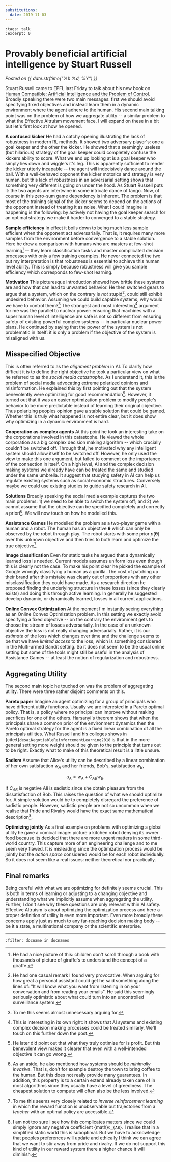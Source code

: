```yaml
---
substitutions:
  date: 2019-11-03
---
```

```{post} 2019-11-03
:tags: talk
:excerpt: 0
```

# Provably beneficial artificial intelligence by Stuart Russell
_Posted on {{ date.strftime("%b %d, %Y") }}_


Stuart Russell came to EPFL last Friday to talk about his new book on [Human Compatible: Artificial Intelligence and the Problem of Control][book].
Broadly speaking there were two main messages: first we should avoid specifying fixed objectives and instead learn them in a dynamic environment where the agent adhere to the human.
His second main talking point was on the problem of how we aggregate utility -- a similar problem to what the Effective Altruism movement face.
I will expand on these in a bit but let's first look at how he opened. 

**A confused kicker**
He had a catchy opening illustrating the lack of robustness in modern RL methods.
It showed two adversary player's: one a goal keeper and the other the kicker.
He showed that a seemingly useless (but hilarious) strategy of the goal keeper could completely confuse the kickers ability to score.
What we end up looking at is a goal keeper who simply lies down and wiggle's it's leg.
This is apparently sufficient to render the kicker utterly incapable -- the agent will indecisively dance around the ball.
With a well-behaved opponent the kicker motorics and strategy is very human, but this lack of robustness in an adversarial setting shows that something very different is going on under the hood.
As Stuart Russell puts it: the two agents are intertwine in some intricate dance of tango.
Now, of course in this zero-sum game dependency is inherent.
The problem is that most of the training signal of the kicker seems to depend on the actions of the opponent instead of treating it as noise.
What I could imagine is happening is the following: by actively not having the goal keeper search for an optimal strategy we make it harder to converged to a stable strategy.

**Sample efficiency**
In effect it boils down to being much less sample efficient when the opponent act adversarially. 
That is, it requires many more samples from the environment before convergence to a stable solution.
Here he drew a comparison with humans who are masters at few-shot learning[^giraffe] -- they learn classification tasks and master complicated decision processes with only a few training examples.
He never connected the two but my interpretation is that robustness is essential to achieve this human level ability.
This is simply because robustness will give you sample efficiency which corresponds to few-shot learning.

[^giraffe]: He had a nice picture of this: children don't scroll through a book with thousands of picture of giraffe's to understand the concept of a giraffe. 


**Motivation**
This picturesque introduction showed how brittle these systems are and how that can lead to unwanted behavior.
He then switched gears to argue that a system, which on the contrary is _not_ stupid[^power], could still exhibit undesired behavior.
Assuming we could build capable systems, why would we have to control them?[^argument]
The strongest and most interesting[^complex] argument for me was the parallel to nuclear power: ensuring that machines with a super human level of intelligence are safe is not so different from ensuring safety of existing powerful complex systems -- in particular nuclear power plans.
He continued by saying that the power of the system is not problematic in itself: it is only a problem if the objective of the system is misaligned with us.

[^power]: He had one casual remark I found very provocative.
  When arguing for how great a personal assistant could get he said something along the lines of:
  "It will know what you want from listening in on your conversation and from reading your emails".
  He said this seemingly seriously optimistic about what could turn into an uncontrolled surveillance system.
[^argument]: To me this seems almost unnecessary arguing for.
[^complex]: This is interesting in its own right: 
  it shows that AI systems and existing complex decision making processes could be treated similarly. 
  We'll touch on this further down the post.

## Misspecified Objective

This is often referred to as the _alignment problem_ in AI.
To clarify how difficult it is to define the right objective he took a particular view on what he referred to as _the social media catastrophe_.
As I understand it, this is the problem of social media advocating extreme polarized opinions and misinformation.
He explained this by first pointing out that the system benevolently were optimizing for good recommendation[^money].
However, it turned out that it was an easier optimization problem to modify people's behavior to be more predictable instead of learning their original objective.
Thus polarizing peoples opinion gave a stable solution that could be gamed.
Whether this is truly what happened is not entire clear, but it does show why optimizing in a dynamic environment is hard.

[^money]: He later did point out that what they truly optimize for is profit.
  But this benevolent view makes it clearer that even with a well-intended objective it can go wrong.

**Cooperation as complex agents**
At this point he took an interesting take on the corporations involved in this catastophe.
He viewed the whole corporation as a big complex decision making algorithm -- which crucially couldn't be switched off.
Through that, he motivated why any intelligent system should allow itself to be switched off. 
However, he only used the view to make this one argument, but failed to comment on the importance of the connection in itself.
On a high level, AI and the complex decision making systems we already have can be treated the same and studied under the same umbrella.
It suggest that studying safety in AI can help us regulate existing systems such as social economic structures.
Conversely maybe we could use existing studies to guide safety research in AI.

**Solutions**
Broadly speaking the social media example captures the two main problems: 1) we need to be able to switch the system off; and 2) we cannot assume that the objective can be specified completely and correctly a priori[^miw].
We will now touch on how he modelled this.

[^miw]: As an aside, he also mentioned how systems should be _minimally invasive_.
  That is, don't for example destroy the town to bring coffee to the human.
  But this does not really provide many guarantees.
  In addition, this property is to a certain extend already taken care of in most algorithms since they usually have a level of greediness.
  The cheapest solution to compute will often also be the less involved.

**Assistance Games**
He modelled the problem as a two-player game with a human and a robot.
The human has an objective $\mathbf \theta$ which can only be observed by the robot through play.
The robot starts with some prior $p(\mathbf \theta)$ over this unknown objective and then tries to both learn and optimize the true objective[^inverse].

[^inverse]: To me this seems very closely related to _inverse reinforcement learning_ in which the reward function is unobservable but trajectories from a _teacher_ with an optimal policy are accessible.

**Image classification**
Even for static tasks he argued that a dynamically learned loss is needed.
Current models assumes uniform loss even though this is clearly not the case.
To make his point clear he picked the example of Google wrongly classifying a human as a gorilla.
The cost of patching up their brand after this mistake was clearly out of proportions with any other misclassification they could have made.
As a research direction he proposed finding the underlying structure in these losses (since they clearly exists) and doing this through active learning.
In generally he suggested develop dynamic, or dynamically learned, losses in all current applications.

**Online Convex Optimization**
At the moment I'm instantly seeing everything as an Online Convex Optimization problem.
In this setting we exactly avoid specifying a fixed objective -- on the contrary the environment gets to choose the stream of losses adversarially.
In the case of an unknown objective the loss is not really changing adversarially.
Rather, it is our _estimate_ of the loss which changes over time and the challenge seems to be that we have _limited access_ to the loss, which is something considered in the Multi-armed Bandit setting.
So it does not seem to be the usual online setting but some of the tools might still be useful in the analysis of Assistance Games -- at least the notion of regularization and robustness.

## Aggregating Utility

The second main topic he touched on was the problem of aggregating utility.
There were three rather disjoint comments on this.

**Pareto paper**
Imagine an agent optimizing for a group of principals who have different utility functions.
Usually we are interested in a Pareto optimal policy.
That is, a policy where no principal can improve without making sacrifices for one of the others.
Harsanyi's theorem shows that when the principals share a common prior of the environment dynamics then the Pareto optimal strategy for the agent is a fixed linear combination of all the principals utilities.
What Russell and his colleges shows in {cite:t}`desaiNegotiableReinforcementLearning2018` is that in the more general setting more weight should be given to the principle that turns out to be right.
Exactly what to make of this theoretical result is a little unsure.

**Sadism**
Assume that Alice's utility can be described by a linear combination of her own satisfaction $w_A$ and her friends, Bob's, satisfaction $w_B$,

$$u_A = w_A + C_{AB} w_B.$$

If $C_{AB}$ is negative Ali is sadistic since she obtain pleasure from the dissatisfaction of Bob.
This raises the question of what we should optimize for.
A simple solution would be to completely disregard the preference of sadistic people.
However, sadistic people are not so uncommon when we realise that Pride and Rivalry would have the exact same mathematical description[^sadism].

[^sadism]: I am not too sure I see how this complicates matters since we could simply ignore any negative coefficient {math}`C_{AB}`.
  I realise that in a simplified static world this is suboptimal.
  But we have to acknowledge that peoples preferences will update and ethically I think we can agree that we want to stir away from pride and rivalry.
  If we do not support this kind of utility in our reward system there a higher chance it will diminish.

**Optimizing jointly**
As a final example on problems with optimizing a global utility he gave a comical image: picture a kitchen robot denying its owner food because its decided that there are more urgent matters in some third-world country.
This capture more of an engineering challenge and to me seem very flawed.
It is misleading since the optimization process would be jointly but the _action space_ considered would be for each robot individually.
So it does not seem like a real issues: neither theoretical nor practically.

## Final remarks

Being careful with what we are optimizing for definitely seems crucial.
This is both in terms of learning or adjusting to a changing objective and understanding what we implicitly assume when aggregating the utility.
Further, I don't see why these questions are only relevant within AI safety.
Effective Altruism is about optimizing the optimization process and here a proper definition of utility is even more important.
Even more broadly these concerns apply just as much to any far-reaching decision making body -- be it a state, a multinational company or the scientific enterprise.


[book]: https://www.amazon.com/Human-Compatible-Artificial-Intelligence-Problem/dp/0525558616

---
```{bibliography}
:filter: docname in docnames
```
